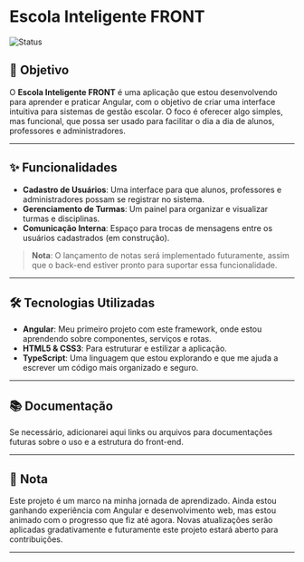 # Escola Inteligente FRONT

![Status](https://img.shields.io/badge/Status-Em%20Desenvolvimento-yellow)

## 🎯 Objetivo

O **Escola Inteligente FRONT** é uma aplicação que estou desenvolvendo para aprender e praticar Angular, com o objetivo de criar uma interface intuitiva para sistemas de gestão escolar. O foco é oferecer algo simples, mas funcional, que possa ser usado para facilitar o dia a dia de alunos, professores e administradores.

---

## ✨ Funcionalidades

- **Cadastro de Usuários**: Uma interface para que alunos, professores e administradores possam se registrar no sistema.
- **Gerenciamento de Turmas**: Um painel para organizar e visualizar turmas e disciplinas.
- **Comunicação Interna**: Espaço para trocas de mensagens entre os usuários cadastrados (em construção).

> **Nota**: O lançamento de notas será implementado futuramente, assim que o back-end estiver pronto para suportar essa funcionalidade.

---

## 🛠️ Tecnologias Utilizadas

- **Angular**: Meu primeiro projeto com este framework, onde estou aprendendo sobre componentes, serviços e rotas.
- **HTML5 & CSS3**: Para estruturar e estilizar a aplicação.
- **TypeScript**: Uma linguagem que estou explorando e que me ajuda a escrever um código mais organizado e seguro.

---

## 📚 Documentação

Se necessário, adicionarei aqui links ou arquivos para documentações futuras sobre o uso e a estrutura do front-end.

---

## 📌 Nota

Este projeto é um marco na minha jornada de aprendizado. Ainda estou ganhando experiência com Angular e desenvolvimento web, mas estou animado com o progresso que fiz até agora. Novas atualizações serão aplicadas gradativamente e futuramente este projeto estará aberto para contribuições.

---
